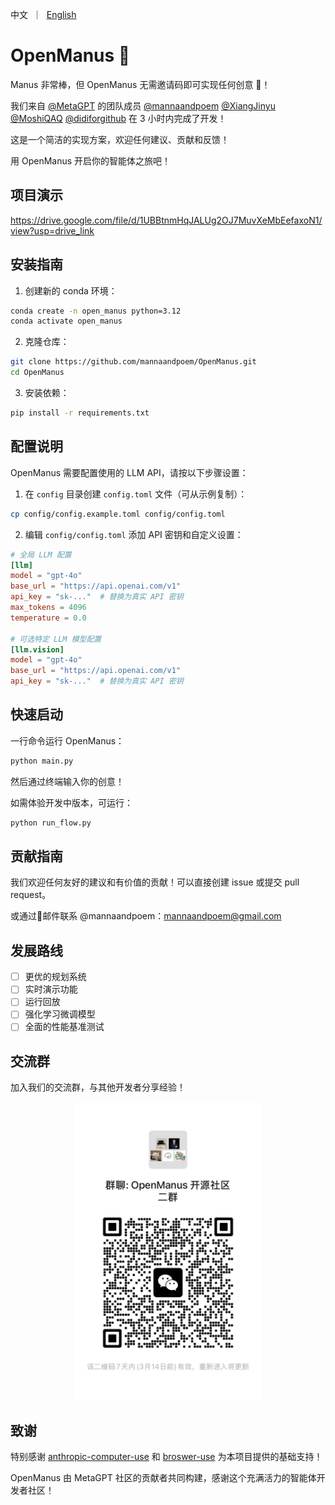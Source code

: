 <p align="left">
    中文&nbsp ｜ &nbsp<a href="README.md">English</a>&nbsp
</p>

# OpenManus 🙋  

Manus 非常棒，但 OpenManus 无需邀请码即可实现任何创意 🛫！

我们来自 [@MetaGPT](https://github.com/geekan/MetaGPT) 的团队成员 [@mannaandpoem](https://github.com/mannaandpoem) [@XiangJinyu](https://github.com/XiangJinyu) [@MoshiQAQ](https://github.com/MoshiQAQ) [@didiforgithub](https://github.com/didiforgithub) 在 3 小时内完成了开发！

这是一个简洁的实现方案，欢迎任何建议、贡献和反馈！

用 OpenManus 开启你的智能体之旅吧！

## 项目演示  

https://drive.google.com/file/d/1UBBtnmHqJALUg2OJ7MuvXeMbEefaxoN1/view?usp=drive_link

## 安装指南

1. 创建新的 conda 环境：

```bash
conda create -n open_manus python=3.12
conda activate open_manus
```

2. 克隆仓库：

```bash
git clone https://github.com/mannaandpoem/OpenManus.git
cd OpenManus
```

3. 安装依赖：

```bash
pip install -r requirements.txt
```

## 配置说明

OpenManus 需要配置使用的 LLM API，请按以下步骤设置：

1. 在 `config` 目录创建 `config.toml` 文件（可从示例复制）：

```bash
cp config/config.example.toml config/config.toml
```

2. 编辑 `config/config.toml` 添加 API 密钥和自定义设置：

```toml
# 全局 LLM 配置
[llm]
model = "gpt-4o"
base_url = "https://api.openai.com/v1"
api_key = "sk-..."  # 替换为真实 API 密钥
max_tokens = 4096
temperature = 0.0

# 可选特定 LLM 模型配置
[llm.vision]
model = "gpt-4o"
base_url = "https://api.openai.com/v1"
api_key = "sk-..."  # 替换为真实 API 密钥
```

## 快速启动
一行命令运行 OpenManus：

```bash
python main.py
```

然后通过终端输入你的创意！

如需体验开发中版本，可运行：

```bash
python run_flow.py
```

## 贡献指南
我们欢迎任何友好的建议和有价值的贡献！可以直接创建 issue 或提交 pull request。

或通过📧邮件联系 @mannaandpoem：mannaandpoem@gmail.com

## 发展路线
- [ ] 更优的规划系统
- [ ] 实时演示功能
- [ ] 运行回放
- [ ] 强化学习微调模型
- [ ] 全面的性能基准测试

## 交流群
加入我们的交流群，与其他开发者分享经验！

<div align="center">
    <img src="assets/community_group.jpg" alt="OpenManus 交流群" width="300"/>
</div>

## 致谢

特别感谢 [anthropic-computer-use](https://github.com/anthropics/anthropic-quickstarts/tree/main/computer-use-demo) 和 [broswer-use](https://github.com/browser-use/browser-use) 为本项目提供的基础支持！

OpenManus 由 MetaGPT 社区的贡献者共同构建，感谢这个充满活力的智能体开发者社区！
